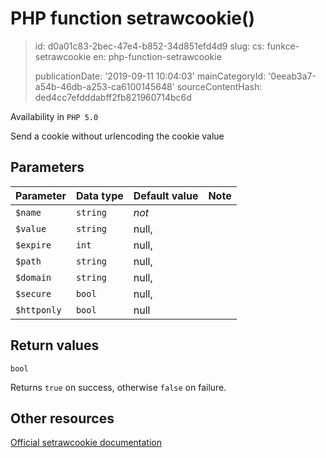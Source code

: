 PHP function setrawcookie()
===========================

> id: d0a01c83-2bec-47e4-b852-34d851efd4d9
> slug:
> 	cs: funkce-setrawcookie
> 	en: php-function-setrawcookie
> 
> publicationDate: '2019-09-11 10:04:03'
> mainCategoryId: '0eeab3a7-a54b-46db-a253-ca6100145648'
> sourceContentHash: ded4cc7efdddabff2fb821960714bc6d

Availability in `PHP 5.0`

Send a cookie without urlencoding the cookie value


Parameters
--------------

| Parameter | Data type | Default value | Note |
|-----|-----|-----|-----|
| `$name` | `string` | *not* | |
| `$value` | `string` | null, | |
| `$expire` | `int` | null, | |
| `$path` | `string` | null, | | |
| `$domain` | `string` | null, | | |
| `$secure` | `bool` | null, | | |
| `$httponly` | `bool` | null | |


Return values
----------------

`bool`

Returns `true` on success, otherwise `false` on failure.

Other resources
------------

[Official setrawcookie documentation](https://www.php.net/manual/en/function.setrawcookie.php)
